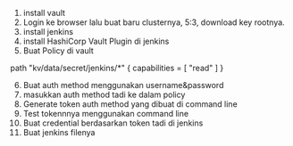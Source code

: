 1. install vault
2. Login ke browser lalu buat baru clusternya, 5:3, download key rootnya.
3. install jenkins
4. install HashiCorp Vault Plugin di jenkins
5. Buat Policy di vault

path "kv/data/secret/jenkins/*" {
    capabilities = [ "read" ]
}

6. Buat auth method menggunakan username&password
7. masukkan auth method tadi ke dalam policy
8. Generate token auth method yang dibuat di command line
9. Test tokennnya menggunakan command line
10. Buat credential berdasarkan token tadi di jenkins
11. Buat jenkins filenya 

